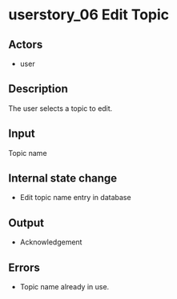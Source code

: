 # userstory_06 Edit Topic

## Actors

-   user

## Description

The user selects a topic to edit.

## Input

Topic name

## Internal state change

-   Edit topic name entry in database

## Output

-   Acknowledgement

## Errors

-   Topic name already in use.

